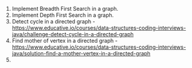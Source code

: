 1. Implement Breadth First Search in a graph.
2. Implement Depth First Search in a graph.
3. Detect cycle in a directed graph - https://www.educative.io/courses/data-structures-coding-interviews-java/challenge-detect-cycle-in-a-directed-graph
4. Find mother of vertex in a directed graph - https://www.educative.io/courses/data-structures-coding-interviews-java/solution-find-a-mother-vertex-in-a-directed-graph
5. 
